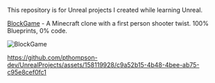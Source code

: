 This repository is for Unreal projects I created while learning Unreal.

[BlockGame](https://github.com/pthompson-dev/UnrealProjects/tree/main/BlockGame) - A Minecraft clone with a first person shooter twist.  100% Blueprints, 0% code.

![BlockGame](https://github.com/pthompson-dev/UnrealProjects/assets/158119928/becd5502-fd10-49f0-b8e5-edd9105e98e9)

https://github.com/pthompson-dev/UnrealProjects/assets/158119928/c9a52b15-4b48-4bee-ab75-c95e8cef0fc1

